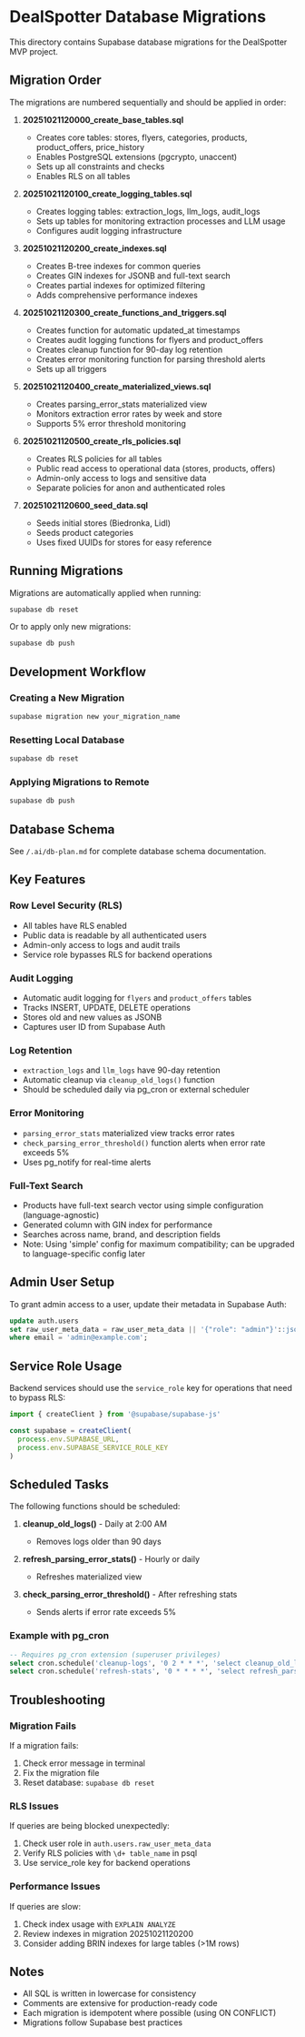 # DealSpotter Database Migrations

This directory contains Supabase database migrations for the DealSpotter MVP project.

## Migration Order

The migrations are numbered sequentially and should be applied in order:

1. **20251021120000_create_base_tables.sql**
   - Creates core tables: stores, flyers, categories, products, product_offers, price_history
   - Enables PostgreSQL extensions (pgcrypto, unaccent)
   - Sets up all constraints and checks
   - Enables RLS on all tables

2. **20251021120100_create_logging_tables.sql**
   - Creates logging tables: extraction_logs, llm_logs, audit_logs
   - Sets up tables for monitoring extraction processes and LLM usage
   - Configures audit logging infrastructure

3. **20251021120200_create_indexes.sql**
   - Creates B-tree indexes for common queries
   - Creates GIN indexes for JSONB and full-text search
   - Creates partial indexes for optimized filtering
   - Adds comprehensive performance indexes

4. **20251021120300_create_functions_and_triggers.sql**
   - Creates function for automatic updated_at timestamps
   - Creates audit logging functions for flyers and product_offers
   - Creates cleanup function for 90-day log retention
   - Creates error monitoring function for parsing threshold alerts
   - Sets up all triggers

5. **20251021120400_create_materialized_views.sql**
   - Creates parsing_error_stats materialized view
   - Monitors extraction error rates by week and store
   - Supports 5% error threshold monitoring

6. **20251021120500_create_rls_policies.sql**
   - Creates RLS policies for all tables
   - Public read access to operational data (stores, products, offers)
   - Admin-only access to logs and sensitive data
   - Separate policies for anon and authenticated roles

7. **20251021120600_seed_data.sql**
   - Seeds initial stores (Biedronka, Lidl)
   - Seeds product categories
   - Uses fixed UUIDs for stores for easy reference

## Running Migrations

Migrations are automatically applied when running:

```bash
supabase db reset
```

Or to apply only new migrations:

```bash
supabase db push
```

## Development Workflow

### Creating a New Migration

```bash
supabase migration new your_migration_name
```

### Resetting Local Database

```bash
supabase db reset
```

### Applying Migrations to Remote

```bash
supabase db push
```

## Database Schema

See `/.ai/db-plan.md` for complete database schema documentation.

## Key Features

### Row Level Security (RLS)
- All tables have RLS enabled
- Public data is readable by all authenticated users
- Admin-only access to logs and audit trails
- Service role bypasses RLS for backend operations

### Audit Logging
- Automatic audit logging for `flyers` and `product_offers` tables
- Tracks INSERT, UPDATE, DELETE operations
- Stores old and new values as JSONB
- Captures user ID from Supabase Auth

### Log Retention
- `extraction_logs` and `llm_logs` have 90-day retention
- Automatic cleanup via `cleanup_old_logs()` function
- Should be scheduled daily via pg_cron or external scheduler

### Error Monitoring
- `parsing_error_stats` materialized view tracks error rates
- `check_parsing_error_threshold()` function alerts when error rate exceeds 5%
- Uses pg_notify for real-time alerts

### Full-Text Search
- Products have full-text search vector using simple configuration (language-agnostic)
- Generated column with GIN index for performance
- Searches across name, brand, and description fields
- Note: Using 'simple' config for maximum compatibility; can be upgraded to language-specific config later

## Admin User Setup

To grant admin access to a user, update their metadata in Supabase Auth:

```sql
update auth.users
set raw_user_meta_data = raw_user_meta_data || '{"role": "admin"}'::jsonb
where email = 'admin@example.com';
```

## Service Role Usage

Backend services should use the `service_role` key for operations that need to bypass RLS:

```typescript
import { createClient } from '@supabase/supabase-js'

const supabase = createClient(
  process.env.SUPABASE_URL,
  process.env.SUPABASE_SERVICE_ROLE_KEY
)
```

## Scheduled Tasks

The following functions should be scheduled:

1. **cleanup_old_logs()** - Daily at 2:00 AM
   - Removes logs older than 90 days
   
2. **refresh_parsing_error_stats()** - Hourly or daily
   - Refreshes materialized view
   
3. **check_parsing_error_threshold()** - After refreshing stats
   - Sends alerts if error rate exceeds 5%

### Example with pg_cron

```sql
-- Requires pg_cron extension (superuser privileges)
select cron.schedule('cleanup-logs', '0 2 * * *', 'select cleanup_old_logs()');
select cron.schedule('refresh-stats', '0 * * * *', 'select refresh_parsing_error_stats()');
```

## Troubleshooting

### Migration Fails

If a migration fails:

1. Check error message in terminal
2. Fix the migration file
3. Reset database: `supabase db reset`

### RLS Issues

If queries are being blocked unexpectedly:

1. Check user role in `auth.users.raw_user_meta_data`
2. Verify RLS policies with `\d+ table_name` in psql
3. Use service_role key for backend operations

### Performance Issues

If queries are slow:

1. Check index usage with `EXPLAIN ANALYZE`
2. Review indexes in migration 20251021120200
3. Consider adding BRIN indexes for large tables (>1M rows)

## Notes

- All SQL is written in lowercase for consistency
- Comments are extensive for production-ready code
- Each migration is idempotent where possible (using ON CONFLICT)
- Migrations follow Supabase best practices

